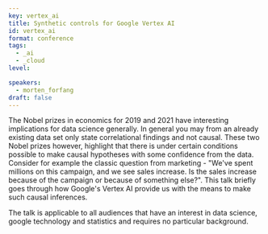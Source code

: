 ```yaml
---
key: vertex_ai
title: Synthetic controls for Google Vertex AI
id: vertex_ai
format: conference
tags:
  - _ai
  - _cloud
level: 

speakers:
  - morten_forfang
draft: false
---
```


The Nobel prizes in economics for 2019 and 2021 have interesting implications for data science generally. In general you may from an already existing data set only state correlational findings and not causal. These two Nobel prizes however, highlight that there is under certain conditions possible to make causal hypotheses with some confidence from the data. Consider for example the classic question from marketing - "We've spent millions on this campaign, and we see sales increase. Is the sales increase because of the campaign or because of something else?". This talk briefly goes through how Google's Vertex AI provide us with the means to make such causal inferences.  

The talk is applicable to all audiences that have an interest in data science, google technology and statistics and requires no particular background.